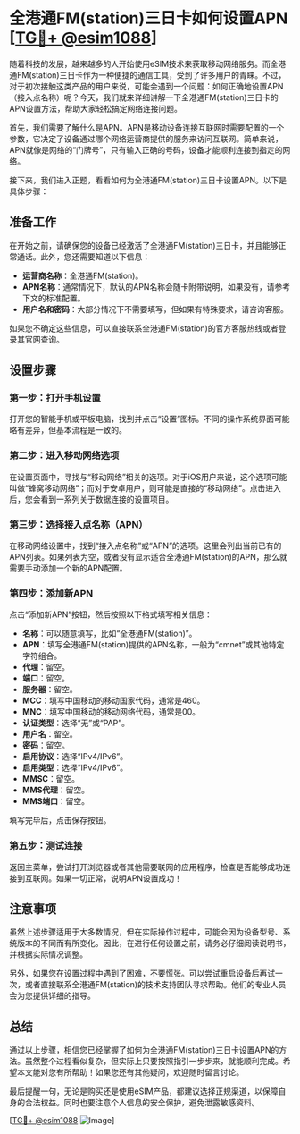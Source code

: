 # 全港通FM(station)三日卡如何设置APN [[TG💪+ @esim1088](https://t.me/s/esim1088)]

随着科技的发展，越来越多的人开始使用eSIM技术来获取移动网络服务。而全港通FM(station)三日卡作为一种便捷的通信工具，受到了许多用户的青睐。不过，对于初次接触这类产品的用户来说，可能会遇到一个问题：如何正确地设置APN（接入点名称）呢？今天，我们就来详细讲解一下全港通FM(station)三日卡的APN设置方法，帮助大家轻松搞定网络连接问题。

首先，我们需要了解什么是APN。APN是移动设备连接互联网时需要配置的一个参数，它决定了设备通过哪个网络运营商提供的服务来访问互联网。简单来说，APN就像是网络的“门牌号”，只有输入正确的号码，设备才能顺利连接到指定的网络。

接下来，我们进入正题，看看如何为全港通FM(station)三日卡设置APN。以下是具体步骤：

## 准备工作

在开始之前，请确保您的设备已经激活了全港通FM(station)三日卡，并且能够正常通话。此外，您还需要知道以下信息：
- **运营商名称**：全港通FM(station)。
- **APN名称**：通常情况下，默认的APN名称会随卡附带说明，如果没有，请参考下文的标准配置。
- **用户名和密码**：大部分情况下不需要填写，但如果有特殊要求，请咨询客服。

如果您不确定这些信息，可以直接联系全港通FM(station)的官方客服热线或者登录其官网查询。

## 设置步骤

### 第一步：打开手机设置

打开您的智能手机或平板电脑，找到并点击“设置”图标。不同的操作系统界面可能略有差异，但基本流程是一致的。

### 第二步：进入移动网络选项

在设置页面中，寻找与“移动网络”相关的选项。对于iOS用户来说，这个选项可能叫做“蜂窝移动网络”；而对于安卓用户，则可能是直接的“移动网络”。点击进入后，您会看到一系列关于数据连接的设置项目。

### 第三步：选择接入点名称（APN）

在移动网络设置中，找到“接入点名称”或“APN”的选项。这里会列出当前已有的APN列表。如果列表为空，或者没有显示适合全港通FM(station)的APN，那么就需要手动添加一个新的APN配置。

### 第四步：添加新APN

点击“添加新APN”按钮，然后按照以下格式填写相关信息：

- **名称**：可以随意填写，比如“全港通FM(station)”。
- **APN**：填写全港通FM(station)提供的APN名称，一般为“cmnet”或其他特定字符组合。
- **代理**：留空。
- **端口**：留空。
- **服务器**：留空。
- **MCC**：填写中国移动的移动国家代码，通常是460。
- **MNC**：填写中国移动的移动网络代码，通常是00。
- **认证类型**：选择“无”或“PAP”。
- **用户名**：留空。
- **密码**：留空。
- **启用协议**：选择“IPv4/IPv6”。
- **启用类型**：选择“IPv4/IPv6”。
- **MMSC**：留空。
- **MMS代理**：留空。
- **MMS端口**：留空。

填写完毕后，点击保存按钮。

### 第五步：测试连接

返回主菜单，尝试打开浏览器或者其他需要联网的应用程序，检查是否能够成功连接到互联网。如果一切正常，说明APN设置成功！

## 注意事项

虽然上述步骤适用于大多数情况，但在实际操作过程中，可能会因为设备型号、系统版本的不同而有所变化。因此，在进行任何设置之前，请务必仔细阅读说明书，并根据实际情况调整。

另外，如果您在设置过程中遇到了困难，不要慌张。可以尝试重启设备后再试一次，或者直接联系全港通FM(station)的技术支持团队寻求帮助。他们的专业人员会为您提供详细的指导。

## 总结

通过以上步骤，相信您已经掌握了如何为全港通FM(station)三日卡设置APN的方法。虽然整个过程看似复杂，但实际上只要按照指引一步步来，就能顺利完成。希望本文能对您有所帮助！如果您还有其他疑问，欢迎随时留言讨论。

最后提醒一句，无论是购买还是使用eSIM产品，都建议选择正规渠道，以保障自身的合法权益。同时也要注意个人信息的安全保护，避免泄露敏感资料。

[[TG💪+ @esim1088](https://t.me/s/esim1088) ![Image](https://i.postimg.cc/4NQfJmqS/Snipaste-2025-05-13-00-14-12.png)]